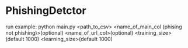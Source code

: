 # PhishingDetctor
run example:
python main.py <path_to_csv> <name_of_main_col (phising not phishing)>(optional) <name_of_url_col>(optional) <training_size>(default 1000) <learning_size>(default 1000)
